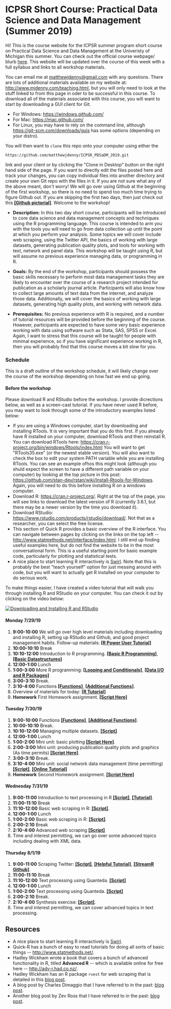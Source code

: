 # ICPSR Short Course: Practical Data Science and Data Management (Summer 2019)

Hi! This is the course website for the ICPSR summer program short course on Practical Data Science and Data Management at the Univeristy of Michigan this summer. You can check out the official course webpage/ blurb [here](https://www.icpsr.umich.edu/icpsrweb/sumprog/courses/0275). This website will be updated over the course of this week with a full syllabus and links to all workshop materials.

You can email me at <matthewjdenny@gmail.com> with any questions. There are lots of additional materials available on my website at: <http://www.mjdenny.com/teaching.html>, but you will only need to look at the stuff linked to from this page in oder to be successful in this course. To download all of the materials associated with this course, you will want to start by downloading a GUI client for Git. 

* For Windows: <https://windows.github.com/>
* For Mac: <https://mac.github.com/>
* For Linux, you may have to rely on the command line, although <https://git-scm.com/downloads/guis> has some options (depending on your distro).

You will then want to `clone` this repo onto your computer using either the 

    https://github.com/matthewjdenny/ICPSR_PDSaDM_2019.git

link and your client or by clicking the "Clone in Desktop" button on the right hand side of the page. If you want to directly edit the files posted here and track your changes, you can copy individual files into another directory and create your own Git repo with the files in it. If you are not sure what any of the above meant, don't worry!  We will go over using Github at the beginning of the first workshop, so there is no need to spend too much time trying to figure Github out. If you are skipping the first two days, then just check out this  [**[Github pictorial]**](http://www.mjdenny.com/Data_Science_Tools.html). Welcome to the workshop!


* **Description:**  In this two day short course, participants will be introduced to core data science and data management concepts and techniques using the R programming language. This course is intended to arm you with the tools you will need to go from data collection up until the point at which you perform your analysis. Some topics we will cover include web scraping, using the Twitter API, the basics of working with large datasets, generating publication quality plots, and tools for working with text, network and panel data. This workshop will be taught using R, but will assume no previous experience managing data, or programming in R.

* **Goals:**  By the end of the workshop, participants should possess the basic skills necessary to perform most data management tasks they are likely to encounter over the course of a research project intended for publication as a scholarly journal article. Participants will also know how to collect large amounts of text data from the internet, and analyze those data. Additionally, we will cover the basics of working with large datasets, generating high quality plots, and working with network data.

* **Prerequisites:** No previous experience with R is required, and a number of tutorial resources will be provided before the beginning of the course. However, participants are expected to have some very basic experience working with data using software such as Stata, SAS, SPSS or Excel. Again, I want to stress that this course will be taught for people with minimal experience, so if you have significant experience working in R, then you will probably find that this course moves a bit slow for you.

### Schedule

This is a draft outline of the workshop schedule, it will likely change over the course of the workshop depending on how fast we end up going.

#### Before the workshop
Please download R and RStudio before the workshop. I provide dicrections below, as well as a screen-cast tutorial. If you have never used R before, you may want to look through some of the introductory examples listed below: 

* If you are using a Windows computer, start by downloading and installing RTools. It is very important that you do this first. If you already have R installed on your computer, download RTools and then reinstall R. You can download RTools here: <https://cran.r-project.org/bin/windows/Rtools/index.html> You will want to get "RTools35.exe" (or the newest stable version). You will also want to check the box to edit your system PATH variable while you are installing RTools. You can see an example ofhos this might look (although you shuld expect the screen to have a different path variable on your computer) by looking at the top picture in this post: <https://github.com/stan-dev/rstan/wiki/Install-Rtools-for-Windows>. Again, you will need to do this before installing R on a windows computer.
* Download R: <https://cran.r-project.org/>. Right at the top of the page, you will see links to download the latest version of R (currently 3.6.1, but there may be a newer version by the time you download it).
* Download RStudio: <https://www.rstudio.com/products/rstudio/download/>. Not that as a researcher, you can select the free license.
* This section of Quick R provides a basic overview of the R interface. You can navigate between pages by clicking on the links on the top left -- <http://www.statmethods.net/interface/index.html>. I still end up finding useful examples here, but do not find the website to be in the most conversational form. This is a useful starting point for basic example code, particularly for plotting and statistical tests.
* A nice place to start learning R interactively is [Swirl](http://swirlstats.com/). Note that this is probably the best "teach yourself" option for just messing around with code, but you will want to actually get R installed on your computer to do serious work. 

To make things easier, I have created a video tutorial that will walk you through installing R and RStudio on your computer. You can check it out by clicking on the video below:

[![Downloading and Installing R and RStudio](https://img.youtube.com/vi/0FWXWnPuxrs/0.jpg)](https://www.youtube.com/watch?v=0FWXWnPuxrs "Click on this screenshot to watch the video! ")


#### Monday 7/29/19

1. **9:00-10:00** We will go over high level materials including downloading and installing R, setting up RStudio and Github, and good project management habits. Follow-up materials: [**[R Power User Tutorial]**](http://www.mjdenny.com/Data_Science_Tools.html) 
2. **10:00-10:10** Break
3. **10:10-12:00** Introduction to R programming. [**[Basic R Programming]**](https://github.com/matthewjdenny/ISSR_Data_Management_Web_Scraping_2018/blob/master/Scripts/Basic_R_Programming.R), 
[**[Basic Datastructures]**](https://github.com/matthewjdenny/ISSR_Data_Management_Web_Scraping_2018/blob/master/Scripts/Basic_Datastructures.R)
4. **12:00-1:00** Lunch
5. **1:00-3:00** More R programming: [**[Looping and Conditionals]**](https://github.com/matthewjdenny/ISSR_Data_Management_Web_Scraping_2018/blob/master/Scripts/Looping_and_Conditional_Statements.R), [**[Data I/O and R Packages]**](https://github.com/matthewjdenny/ISSR_Data_Management_Web_Scraping_2018/blob/master/Scripts/Data_IO_and_Packages.R)
6. **3:00-3:10** Break.
7. **3:10-4:00** Functions  [**[Functions]**](https://github.com/matthewjdenny/ISSR_Data_Management_Web_Scraping_2018/blob/master/Scripts/Functions.R), [**[Additional Functions]**](https://github.com/matthewjdenny/ISSR_Data_Management_Web_Scraping_2018/blob/master/Scripts/Additional_Functions.R).
8. Overview of materials for today: [**[R Tutorial]**](http://www.mjdenny.com/R_Tutorial.html) 
9. **Homework** First Homework assignment. [**[Script Here]**](https://github.com/matthewjdenny/ISSR_Data_Management_Web_Scraping_2018/blob/master/Scripts/R_Programming_Assignment_1.R)


#### Tuesday 7/30/19

1. **9:00-10:00** Functions  [**[Functions]**](https://github.com/matthewjdenny/ISSR_Data_Management_Web_Scraping_2018/blob/master/Scripts/Functions.R), [**[Additional Functions]**](https://github.com/matthewjdenny/ISSR_Data_Management_Web_Scraping_2018/blob/master/Scripts/Additional_Functions.R).
2. **10:00-10:10** Break.
3. **10:10-12:00** Managing multiple datasets. [**[Script]**](https://github.com/matthewjdenny/ISSR_Data_Management_Web_Scraping_2018/blob/master/Scripts/Managing_Multiple_Datasets.R) 
4. **12:00-1:00** Lunch  
5. **1:00-2:00** Mini unit: basic plotting  [**[Script Here]**](https://github.com/matthewjdenny/ISSR_Data_Management_Web_Scraping_2018/blob/master/Scripts/Basic_Plotting.R).
6. **2:00-3:00** Mini unit: producing publication quality plots and graphics (As time permits)  [**[Script Here]**](https://github.com/matthewjdenny/ISSR_Data_Management_Web_Scraping_2018/blob/master/Scripts/Publication_Quality_Plots.R).
7. **3:00-3:10** Break.
8. **3:10-4:00** Mini unit: social network data management (time permitting) [**[Script]**](https://github.com/matthewjdenny/ISSR_Data_Management_Web_Scraping_2018/blob/master/Scripts/Preparing_Network_Data_in_R.R), [**[Online Tutorial]**](http://www.mjdenny.com/Preparing_Network_Data_In_R.html) 
9. **Homework** Second Homework assignment. [**[Script Here]**](https://github.com/matthewjdenny/ISSR_Data_Management_Web_Scraping_2018/blob/master/Scripts/Cleaning_Data_Assignment_2.R)

#### Wednesday 7/31/19

1. **9:00-11:00** Introduction to text processing in R [**[Script]**](https://github.com/matthewjdenny/ISSR_Data_Management_Web_Scraping_2018/blob/master/Scripts/Working_with_Text_Data.R), [**[Tutorial]**](http://www.mjdenny.com/Text_Processing_In_R.html).  
2. **11:00-11:10** Break
3. **11:10-12:00** Basic web scraping in R:  [**[Script]**](https://github.com/matthewjdenny/ISSR_Data_Management_Web_Scraping_2018/blob/master/Scripts/Basic_Web_Scraping.R). 
4. **12:00-1:00** Lunch
5. **1:00-2:00** Basic web scraping in R:  [**[Script]**](https://github.com/matthewjdenny/ISSR_Data_Management_Web_Scraping_2018/blob/master/Scripts/Basic_Web_Scraping.R). 
6. **2:00-2:10** Break
7. **2:10-4:00** Advanced web scraping [**[Script]**](https://github.com/matthewjdenny/ISSR_Data_Management_Web_Scraping_2018/blob/master/Scripts/Advanced_Web_Scraping.R)
8. Time and interest permitting, we can go over some advanced topics including dealing with XML data.

#### Thursday 8/1/19

1. **9:00-11:00** Scraping Twitter:  [**[Script]**](https://github.com/matthewjdenny/ISSR_Data_Management_Web_Scraping_2018/blob/master/Scripts/Scraping_Twitter.R), [**[Helpful Tutorial]**](https://github.com/SMAPPNYU/smappR), [**[StreamR Github]**](https://github.com/pablobarbera/streamR).
2. **11:00-11:10** Break
3. **11:10-12:00** Text processing using Quanteda. [**[Script]**](https://github.com/matthewjdenny/ISSR_Data_Management_Web_Scraping_2018/blob/master/Scripts/Text_Processing_with_Quanteda.R)
4. **12:00-1:00** Lunch
5. **1:00-2:00** Text processing using Quanteda. [**[Script]**](https://github.com/matthewjdenny/ISSR_Data_Management_Web_Scraping_2018/blob/master/Scripts/Text_Processing_with_Quanteda.R) 
6. **2:00-2:10** Break.
7. **2:10-4:00** Synthesis exercise: [**[Script]**](https://github.com/matthewjdenny/ISSR_Data_Management_Web_Scraping_2018/blob/master/Scripts/Scraping_Example.R).
8. Time and interest permitting, we can cover advanced topics in text processing.

## Resources

* A nice place to start learning R interactively is [Swirl](http://swirlstats.com/).
* Quick-R has a bunch of easy to read tutorials for doing all sorts of basic things -- <http://www.statmethods.net/>.
* Hadley Wickham wrote a book that covers a bunch of advanced functionality in R, titled **Advanced R** -- which is available online for free here -- <http://adv-r.had.co.nz/>.
* Hadley Wickham has an R package `rvest` for web scraping that is detailed in this [blog post](https://blog.rstudio.org/2014/11/24/rvest-easy-web-scraping-with-r/).
* A blog post by Charles Dimaggio that I have referred to in the past: [blog post](http://www.columbia.edu/~cjd11/charles_dimaggio/DIRE/styled-4/styled-6/code-13/).
* Another blog post by Zev Ross that I have referred to in the past: [blog post](http://zevross.com/blog/2015/05/19/scrape-website-data-with-the-new-r-package-rvest/).
